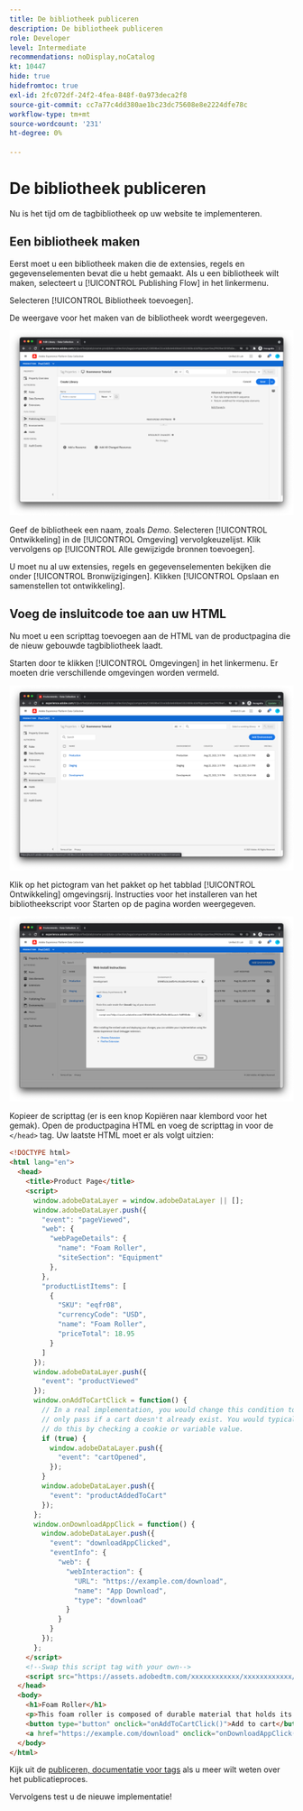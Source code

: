 ```yaml
---
title: De bibliotheek publiceren
description: De bibliotheek publiceren
role: Developer
level: Intermediate
recommendations: noDisplay,noCatalog
kt: 10447
hide: true
hidefromtoc: true
exl-id: 2fc072df-24f2-4fea-848f-0a973deca2f8
source-git-commit: cc7a77c4dd380ae1bc23dc75608e8e2224dfe78c
workflow-type: tm+mt
source-wordcount: '231'
ht-degree: 0%

---
```


# De bibliotheek publiceren

Nu is het tijd om de tagbibliotheek op uw website te implementeren.

## Een bibliotheek maken

Eerst moet u een bibliotheek maken die de extensies, regels en gegevenselementen bevat die u hebt gemaakt. Als u een bibliotheek wilt maken, selecteert u [!UICONTROL Publishing Flow] in het linkermenu.

Selecteren [!UICONTROL Bibliotheek toevoegen].

De weergave voor het maken van de bibliotheek wordt weergegeven.

![tagbibliotheek maken](../../../assets/implementation-strategy/tags-library-creation.png)

Geef de bibliotheek een naam, zoals _Demo_. Selecteren [!UICONTROL Ontwikkeling] in de [!UICONTROL Omgeving] vervolgkeuzelijst. Klik vervolgens op [!UICONTROL Alle gewijzigde bronnen toevoegen].

U moet nu al uw extensies, regels en gegevenselementen bekijken die onder [!UICONTROL Bronwijzigingen]. Klikken [!UICONTROL Opslaan en samenstellen tot ontwikkeling].

## Voeg de insluitcode toe aan uw HTML

Nu moet u een scripttag toevoegen aan de HTML van de productpagina die de nieuw gebouwde tagbibliotheek laadt.

Starten door te klikken [!UICONTROL Omgevingen] in het linkermenu. Er moeten drie verschillende omgevingen worden vermeld.

![Labels-omgevingen](../../../assets/implementation-strategy/tags-environments.png)

Klik op het pictogram van het pakket op het tabblad [!UICONTROL Ontwikkeling] omgevingsrij. Instructies voor het installeren van het bibliotheekscript voor Starten op de pagina worden weergegeven.

![Installatie-instructies voor tags](../../../assets/implementation-strategy/tags-installation-instructions.png)

Kopieer de scripttag (er is een knop Kopiëren naar klembord voor het gemak). Open de productpagina HTML en voeg de scripttag in voor de `</head>` tag. Uw laatste HTML moet er als volgt uitzien:

```html
<!DOCTYPE html>
<html lang="en">
  <head>
    <title>Product Page</title>
    <script>
      window.adobeDataLayer = window.adobeDataLayer || [];
      window.adobeDataLayer.push({
        "event": "pageViewed",
        "web": {
          "webPageDetails": {
            "name": "Foam Roller",
            "siteSection": "Equipment"
          },
        },
        "productListItems": [
          {
            "SKU": "eqfr08",
            "currencyCode": "USD",
            "name": "Foam Roller",
            "priceTotal": 18.95
          }
        ]
      });
      window.adobeDataLayer.push({
        "event": "productViewed"
      });
      window.onAddToCartClick = function() {
        // In a real implementation, you would change this condition to 
        // only pass if a cart doesn't already exist. You would typically 
        // do this by checking a cookie or variable value.
        if (true) {
          window.adobeDataLayer.push({
            "event": "cartOpened",
          });
        }
        window.adobeDataLayer.push({
          "event": "productAddedToCart"
        });
      };
      window.onDownloadAppClick = function() {
        window.adobeDataLayer.push({
          "event": "downloadAppClicked",
          "eventInfo": {
            "web": {
              "webInteraction": {
                "URL": "https://example.com/download",
                "name": "App Download",
                "type": "download"
              }
            }
          }
        });
      };
    </script>
    <!--Swap this script tag with your own-->
    <script src="https://assets.adobedtm.com/xxxxxxxxxxxx/xxxxxxxxxxxx/launch-xxxxxxxxxxxx-development.min.js" async></script>
  </head>
  <body>
    <h1>Foam Roller</h1>
    <p>This foam roller is composed of durable material that holds its shape and delivers deep tissue therapy. Purchase now for only $18.95!</p>
    <button type="button" onclick="onAddToCartClick()">Add to cart</button>
    <a href="https://example.com/download" onclick="onDownloadAppClick()">Download the app</a>
  </body>
</html>
```

Kijk uit de [publiceren, documentatie voor tags](https://experienceleague.adobe.com/docs/experience-platform/tags/publish/overview.html) als u meer wilt weten over het publicatieproces.

Vervolgens test u de nieuwe implementatie!
